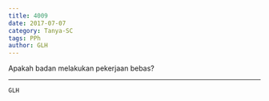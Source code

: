 ```yaml
---
title: 4009
date: 2017-07-07
category: Tanya-SC
tags: PPh
author: GLH
---
```


Apakah badan melakukan pekerjaan bebas?

---



`GLH`
